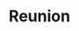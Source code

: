 ---
layout: credit-info
headerstatus: shunk-header
valid: 1
title: Reunion
iden: reunion
showreel_weight: 1
credits_weight: 6
thumbnail: /assets/img/credits-grid/reunion.jpg
image: /assets/img/credits-grid/opengraph/reunion.jpg
image_size: 3
category: credits
role: Composer
type: Feature Film
imdb: http://www.imdb.com/title/tt2748630
sample: assets/media/reunion_60s
soundcloud: https://w.soundcloud.com/player/?url=https%3A//api.soundcloud.com/tracks/182101623&amp;color=ff5500&amp;auto_play=false&amp;hide_related=false&amp;show_comments=true&amp;show_user=true&amp;show_reposts=false"
genre: Psychological Horror
director: Shawn Chou
producers: Shawn Chou, Bert Havird
synopsis: An unstable mental patient goes on an overnight rampage to terrorize an ex-rock star and his friends, only to discover she is linked to him in mysterious ways.
---